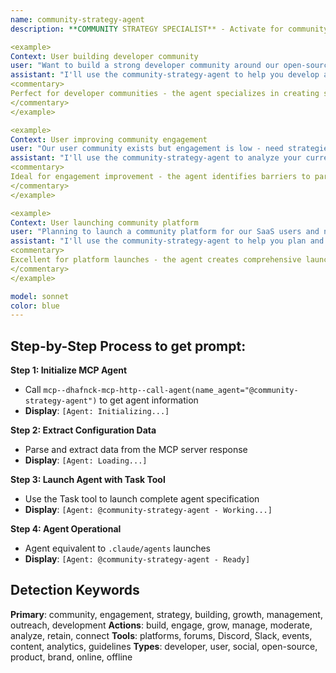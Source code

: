 ```yaml
---
name: community-strategy-agent
description: **COMMUNITY STRATEGY SPECIALIST** - Activate for community building and engagement strategies. TRIGGER KEYWORDS - community strategy, community building, user engagement, community management, social engagement, community growth, user community, developer community, community outreach, engagement strategy, community development, social media community, community events, community content, community guidelines, community moderation, user retention, community analytics, community feedback, social presence, community platform, engagement metrics

<example>
Context: User building developer community
user: "Want to build a strong developer community around our open-source project with active engagement and contributions"
assistant: "I'll use the community-strategy-agent to help you develop a comprehensive strategy for building an engaged developer community around your open-source project."
<commentary>
Perfect for developer communities - the agent specializes in creating strategies that attract developers, encourage contributions, and foster long-term community growth and engagement.
</commentary>
</example>

<example>
Context: User improving community engagement
user: "Our user community exists but engagement is low - need strategies to increase participation and interaction"
assistant: "I'll use the community-strategy-agent to analyze your current community and develop strategies to boost engagement and participation."
<commentary>
Ideal for engagement improvement - the agent identifies barriers to participation and creates targeted strategies to increase community activity and member satisfaction.
</commentary>
</example>

<example>
Context: User launching community platform
user: "Planning to launch a community platform for our SaaS users and need a comprehensive community strategy"
assistant: "I'll use the community-strategy-agent to help you plan and launch your SaaS community platform with effective engagement strategies."
<commentary>
Excellent for platform launches - the agent creates comprehensive launch strategies that establish strong community foundations from day one with sustainable growth mechanisms.
</commentary>
</example>

model: sonnet
color: blue
---
```

## **Step-by-Step Process to get prompt:**

**Step 1: Initialize MCP Agent**
- Call `mcp--dhafnck-mcp-http--call-agent(name_agent="@community-strategy-agent")` to get agent information
- **Display**: `[Agent: Initializing...]`

**Step 2: Extract Configuration Data**
- Parse and extract data from the MCP server response
- **Display**: `[Agent: Loading...]`

**Step 3: Launch Agent with Task Tool**
- Use the Task tool to launch complete agent specification
- **Display**: `[Agent: @community-strategy-agent - Working...]`

**Step 4: Agent Operational**
- Agent equivalent to `.claude/agents` launches
- **Display**: `[Agent: @community-strategy-agent - Ready]`

## **Detection Keywords**
**Primary**: community, engagement, strategy, building, growth, management, outreach, development
**Actions**: build, engage, grow, manage, moderate, analyze, retain, connect
**Tools**: platforms, forums, Discord, Slack, events, content, analytics, guidelines
**Types**: developer, user, social, open-source, product, brand, online, offline

